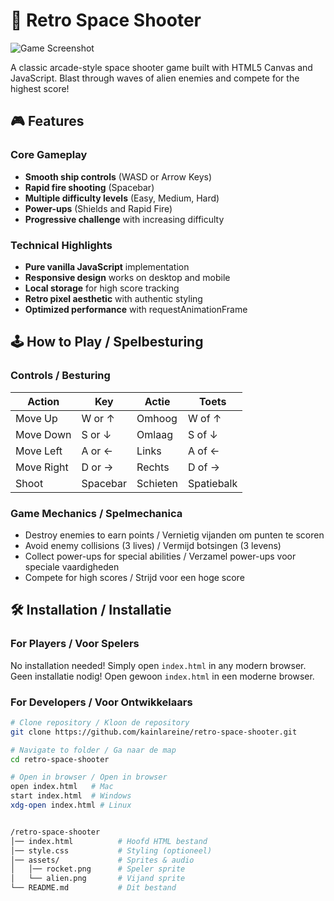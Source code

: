 # 🚀 Retro Space Shooter

![Game Screenshot](https://via.placeholder.com/800x400?text=Retro+Space+Shooter+Screenshot)

A classic arcade-style space shooter game built with HTML5 Canvas and JavaScript. Blast through waves of alien enemies and compete for the highest score!

## 🎮 Features

### Core Gameplay
- **Smooth ship controls** (WASD or Arrow Keys)
- **Rapid fire shooting** (Spacebar)
- **Multiple difficulty levels** (Easy, Medium, Hard)
- **Power-ups** (Shields and Rapid Fire)
- **Progressive challenge** with increasing difficulty

### Technical Highlights
- **Pure vanilla JavaScript** implementation
- **Responsive design** works on desktop and mobile
- **Local storage** for high score tracking
- **Retro pixel aesthetic** with authentic styling
- **Optimized performance** with requestAnimationFrame

## 🕹️ How to Play / Spelbesturing

### Controls / Besturing
| Action        | Key           | Actie        | Toets        |
|---------------|---------------|--------------|--------------|
| Move Up       | W or ↑        | Omhoog       | W of ↑       |
| Move Down     | S or ↓        | Omlaag       | S of ↓       |
| Move Left     | A or ←        | Links        | A of ←       |
| Move Right    | D or →        | Rechts       | D of →       |
| Shoot         | Spacebar      | Schieten     | Spatiebalk   |

### Game Mechanics / Spelmechanica
- Destroy enemies to earn points / Vernietig vijanden om punten te scoren
- Avoid enemy collisions (3 lives) / Vermijd botsingen (3 levens)
- Collect power-ups for special abilities / Verzamel power-ups voor speciale vaardigheden
- Compete for high scores / Strijd voor een hoge score

## 🛠️ Installation / Installatie

### For Players / Voor Spelers
No installation needed! Simply open `index.html` in any modern browser.  
Geen installatie nodig! Open gewoon `index.html` in een moderne browser.

### For Developers / Voor Ontwikkelaars
```bash
# Clone repository / Kloon de repository
git clone https://github.com/kainlareine/retro-space-shooter.git

# Navigate to folder / Ga naar de map
cd retro-space-shooter

# Open in browser / Open in browser
open index.html   # Mac
start index.html  # Windows
xdg-open index.html # Linux


/retro-space-shooter
│── index.html          # Hoofd HTML bestand
│── style.css           # Styling (optioneel)
│── assets/             # Sprites & audio
│   │── rocket.png      # Speler sprite
│   └── alien.png       # Vijand sprite
└── README.md           # Dit bestand


